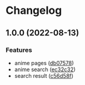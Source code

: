 # Changelog

## 1.0.0 (2022-08-13)


### Features

* anime pages ([db07578](https://github.com/Irwnda/jikan-anime/commit/db075785121356ea6ffe3949e4d4536b1249215b))
* anime search ([ec32c32](https://github.com/Irwnda/jikan-anime/commit/ec32c32368b2468d20a7d4b8280058f5a52a94c6))
* search result ([c56d58f](https://github.com/Irwnda/jikan-anime/commit/c56d58f5a56dd7e5a186a451e04d2f28d132715c))
